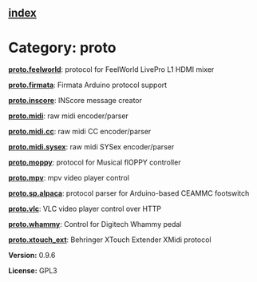 [index](index.html) 
---

# Category: proto




[**proto.feelworld**](proto.feelworld.html): protocol for FeelWorld LivePro L1 HDMI mixer 

[**proto.firmata**](proto.firmata.html): Firmata Arduino protocol support 

[**proto.inscore**](proto.inscore.html): INScore message creator 

[**proto.midi**](proto.midi.html): raw midi encoder/parser 

[**proto.midi.cc**](proto.midi.cc.html): raw midi CC encoder/parser 

[**proto.midi.sysex**](proto.midi.sysex.html): raw midi SYSex encoder/parser 

[**proto.moppy**](proto.moppy.html): protocol for Musical flOPPY controller 

[**proto.mpv**](proto.mpv.html): mpv video player control 

[**proto.sp.alpaca**](proto.sp.alpaca.html): protocol parser for Arduino-based CEAMMC footswitch 

[**proto.vlc**](proto.vlc.html): VLC video player control over HTTP 

[**proto.whammy**](proto.whammy.html): Control for Digitech Whammy pedal 

[**proto.xtouch_ext**](proto.xtouch_ext.html): Behringer XTouch Extender XMidi protocol 


**Version:** 0.9.6

**License:** GPL3
